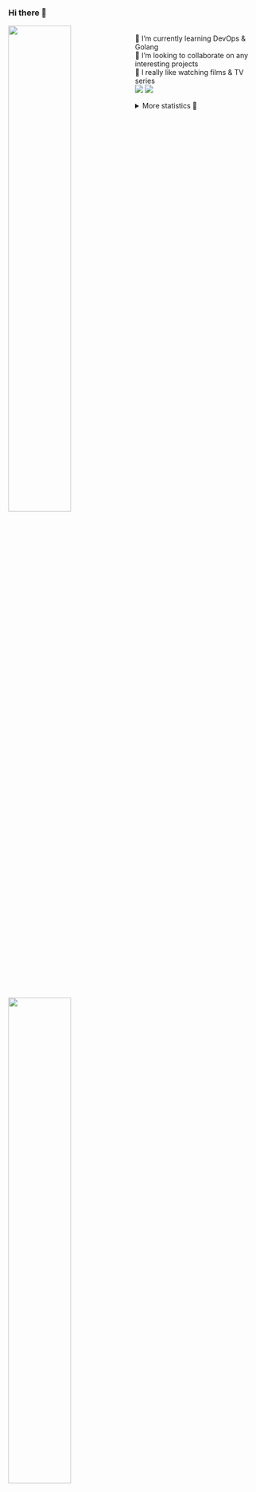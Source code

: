 ### Hi there 👋


[<img align="left" width="50%" src="https://github-readme-stats.vercel.app/api?username=rufusnufus&hide=issues&show_icons=true&count_private=true&theme=transparent&title_color=FF6F40&text_color=FBF9F8&icon_color=F48242&hide_border=true&hide_title=true#gh-dark-mode-only">](https://metrics.lecoq.io/rufusnufus#gh-dark-mode-only)
[<img align="left" width="50%" src="https://github-readme-stats.vercel.app/api?username=rufusnufus&hide=issues&show_icons=true&count_private=true&theme=transparent&title_color=FF6533&text_color=4D4644&icon_color=FF8038&hide_border=true&hide_title=true#gh-light-mode-only">](https://metrics.lecoq.io/rufusnufus#gh-light-mode-only)

<p>
  <br>
  🌱 I’m currently learning DevOps & Golang</br>
  👯 I’m looking to collaborate on any interesting projects</br>
  🎥 I really like watching films & TV series</br>
  <a href="https://linkedin.com/in/rufusnufus"><img src="https://img.shields.io/badge/linkedin-0077B5.svg?style=for-the-badge&logo=linkedin&logoColor=white"/></a>
  <a href="https://t.me/rufusnufus"><img src="https://img.shields.io/badge/-telegram-black?style=for-the-badge&color=blue&logo=telegram"/></a>
</p>

<p text-align="left">
<details>
  <summary>More statistics 👀</summary><br/>

<!--START_SECTION:waka-->
![Code Time](http://img.shields.io/badge/Code%20Time-764%20hrs%2047%20mins-blue)

![Profile Views](http://img.shields.io/badge/Profile%20Views-4-blue)

**I'm an Early 🐤** 

```text
🌞 Morning                6560 commits        █████░░░░░░░░░░░░░░░░░░░░   20.80 % 
🌆 Daytime                18562 commits       ███████████████░░░░░░░░░░   58.87 % 
🌃 Evening                5734 commits        █████░░░░░░░░░░░░░░░░░░░░   18.19 % 
🌙 Night                  675 commits         █░░░░░░░░░░░░░░░░░░░░░░░░   02.14 % 
```
📅 **I'm Most Productive on Wednesday** 

```text
Monday                   6494 commits        █████░░░░░░░░░░░░░░░░░░░░   20.60 % 
Tuesday                  5375 commits        ████░░░░░░░░░░░░░░░░░░░░░   17.05 % 
Wednesday                7006 commits        ██████░░░░░░░░░░░░░░░░░░░   22.22 % 
Thursday                 5822 commits        █████░░░░░░░░░░░░░░░░░░░░   18.46 % 
Friday                   5454 commits        ████░░░░░░░░░░░░░░░░░░░░░   17.30 % 
Saturday                 814 commits         █░░░░░░░░░░░░░░░░░░░░░░░░   02.58 % 
Sunday                   566 commits         ░░░░░░░░░░░░░░░░░░░░░░░░░   01.80 % 
```


📊 **This Week I Spent My Time On** 

```text
💬 Programming Languages: 
No Activity Tracked This Week

🔥 Editors: 
No Activity Tracked This Week
```

**I Mostly Code in Go** 

```text
Go                       18 repos            ████░░░░░░░░░░░░░░░░░░░░░   17.82 % 
Python                   15 repos            ████░░░░░░░░░░░░░░░░░░░░░   14.85 % 
Smarty                   5 repos             █░░░░░░░░░░░░░░░░░░░░░░░░   04.95 % 
Shell                    4 repos             █░░░░░░░░░░░░░░░░░░░░░░░░   03.96 % 
Kotlin                   2 repos             ░░░░░░░░░░░░░░░░░░░░░░░░░   01.98 % 
```




 Last Updated on 04/06/2024 00:56:12 UTC
<!--END_SECTION:waka-->

</details>
</p>
